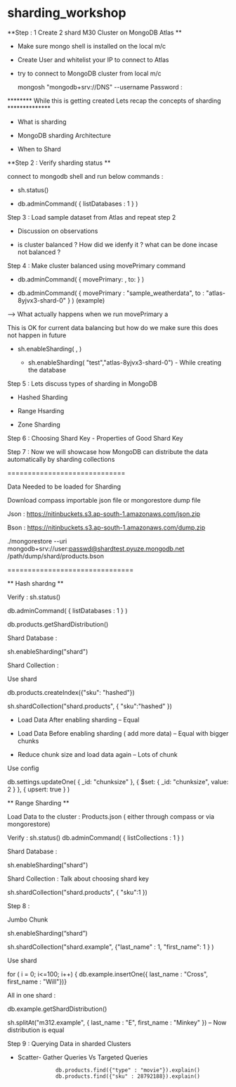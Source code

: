# sharding_workshop

**Step : 1 Create 2 shard M30 Cluster on MongoDB Atlas **
 - Make sure mongo shell is installed on the local m/c
 
 - Create User and whitelist your IP to connect to Atlas
 
 - try to connect to MongoDB cluster from local m/c
 
      mongosh "mongodb+srv://DNS" --username <username>
      Password : 
 
 ******** While this is getting created Lets recap the concepts of sharding **************
 
 - What is sharding
 
 - MongoDB sharding Architecture
 
 - When to Shard
 
**Step 2 : Verify sharding status **
 
 connect to mongodb shell and run below commands :
 
  -  sh.status()
 
  -  db.adminCommand( { listDatabases : 1 } )
 
 Step 3 : Load sample dataset from Atlas and repeat step 2
 
 - Discussion on observations
 
 - is cluster balanced ? How did we idenfy it ? what can be done incase not balanced ?
 
 Step 4 :  Make cluster balanced using movePrimary command
 
 - db.adminCommand( { movePrimary: <databaseName>, to: <newPrimaryShard> } )
 
  - db.adminCommand( { movePrimary : "sample_weatherdata", to : "atlas-8yjvx3-shard-0" } ) (example)
 
 --> What actually happens when we run movePrimary a
 
 This is OK for current data balancing but how do we make sure this does not happen in future 
 
 - sh.enableSharding( <database>, <primary shard> )
 
   - sh.enableSharding( "test","atlas-8yjvx3-shard-0") - While creating the database
 
 Step 5 : Lets discuss types of sharding in MongoDB
  - Hashed Sharding
 
  - Range Hsarding
 
  - Zone Sharding
 
 Step 6 : Choosing Shard Key - Properties of Good Shard Key
 
 Step 7 : Now we will showcase how MongoDB can distribute the data automatically by sharding collections
 
 =============================
 
 Data Needed to be loaded for Sharding
 
 Download compass importable json file or mongorestore dump file

Json : https://nitinbuckets.s3.ap-south-1.amazonaws.com/json.zip

Bson : https://nitinbuckets.s3.ap-south-1.amazonaws.com/dump.zip

./mongorestore --uri mongodb+srv://user:passwd@shardtest.pyuze.mongodb.net /path/dump/shard/products.bson
 
 ===============================
 
 
 ** Hash shardng **

Verify : sh.status()
 
db.adminCommand( { listDatabases : 1 } )
 
db.products.getShardDistribution()

 Shard Database :

sh.enableSharding("shard")

Shard Collection : 
 
Use shard
 
db.products.createIndex({"sku": "hashed"})

sh.shardCollection("shard.products", { "sku":"hashed" })


- Load Data After enabling sharding – Equal
 
- Load Data Before enabling sharding ( add more data) – Equal with bigger chunks
 
- Reduce chunk size and load data again – Lots of chunk
 
Use config
 
db.settings.updateOne(
   { _id: "chunksize" },
   { $set: { _id: "chunksize", value: 2 } },
   { upsert: true }
)
 
 ** Range Sharding **

Load Data to the cluster : Products.json (  either through compass or via mongorestore)

Verify : sh.status()
db.adminCommand( { listCollections : 1 } )


Shard Database :

sh.enableSharding("shard")

Shard Collection : Talk about choosing shard key

sh.shardCollection("shard.products", { "sku":1 })
 
Step 8 :
 
 Jumbo Chunk

sh.enableSharding(“shard”)
 
sh.shardCollection("shard.example", {"last_name" : 1, "first_name": 1 } )
 
Use shard
 
for ( i = 0; i<=100; i++) { db.example.insertOne({ last_name : "Cross", first_name : "Will"})}


All in one shard :

db.example.getShardDistribution()

sh.splitAt("m312.example", { last_name : "E", first_name : "Minkey" }) – Now distribution is equal

 
 Step 9 : Querying Data in sharded Clusters
 
  - Scatter- Gather Queries Vs Targeted Queries

                    db.products.find({"type" : "movie"}).explain()
                    db.products.find({"sku" : 28792188}).explain() 
